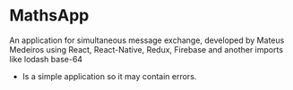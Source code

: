 # MathsApp
An application for simultaneous message exchange, developed by Mateus Medeiros using React, React-Native, Redux, Firebase and another imports like lodash base-64
 - Is a simple application so it may contain errors.
